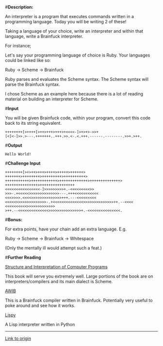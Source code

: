 #**Description:**

An interpreter is a program that executes commands written in a programming language. Today you will be writing 2 of these!

Taking a language of your choice, write an interpreter and within that language, write a Brainfuck interpreter.

For instance;

Let's say your programming language of choice is Ruby. Your languages could be linked like so:

Ruby -> Scheme -> Brainfuck

Ruby parses and evaluates the Scheme syntax. The Scheme syntax will parse the Brainfuck syntax.

I chose Scheme as an example here because there is a lot of reading material on building an interpreter for Scheme.


#**Input**

You will be given Brainfuck code, within your program, convert this code back to its string equivalent.

    ++++++++[>++++[>++>+++>+++>+<<<<-]>+>+>->>+
    [<]<-]>>.>---.+++++++..+++.>>.<-.<.+++.------.--------.>>+.>++.

    
#**Output**

    Hello World!


#**Challenge Input**

    ++++++++[>+>++>+++>++++>+++++>++++++>
    +++++++>++++++++>+++++++++>++++++++++>
    +++++++++++>++++++++++++>+++++++++++++>++++++++++++++>
    +++++++++++++++>++++++++++++++++
    <<<<<<<<<<<<<<<<-]>>>>>>>>>+.-<<<<<<<<<>>
    >>>-.+<<<<<>>>>>>>>>>>>>>---.+++<<<<<<<<<<<
    <<<>>>>.<<<<>>>>>>>>>>>>>>+++.---<<<<<<<<<
    <<<<<>>>>>>>>>>>>>>-.+<<<<<<<<<<<<<<>>>>>>>>>>>>>>++.--<<<<
    <<<<<<<<<<>>>>>>>>>>>>>
    >++.--<<<<<<<<<<<<<<>>>>>>>>>>>>>>>+.-<<<<<<<<<<<<<<<.



#**Bonus:**

For extra points, have your chain add an extra language.
E.g.

Ruby -> Scheme -> Brainfuck -> Whitespace


(Only the mentally ill would attempt such a feat.)

#**Further Reading**

[Structure and Interpretation of Computer Programs](http://mitpress.mit.edu/sicp/full-text/book/book-Z-H-4.html#%_toc_start)

This book will serve you extremely well. Large portions of the book are on interpreters/compilers and its main dialect is Scheme.


[AWIB](https://code.google.com/p/awib/)

This is a Brainfuck compiler written in Brainfuck. Potentially very useful to poke around and see how it works.

[Lispy](http://norvig.com/lispy.html)

A Lisp interpreter written in Python

---

[Link to origin](https://www.reddit.com/r/dailyprogrammer/210j6i)